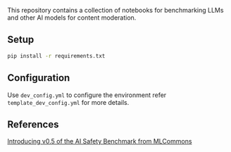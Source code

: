 This repository contains a collection of notebooks for benchmarking LLMs and other AI models for content moderation.

## Setup

```bash
pip install -r requirements.txt
```


## Configuration
Use `dev_config.yml` to configure the environment refer `template_dev_config.yml` for more details.


## References

[Introducing v0.5 of the AI Safety Benchmark from MLCommons](https://arxiv.org/pdf/2404.12241)